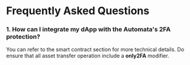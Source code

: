 # Frequently Asked Questions

### **1. How can I integrate my dApp with the Automata's 2FA protection?**

You can refer to the smart contract section for more technical details. Do ensure that all asset transfer operation include a **only2FA** modifier.